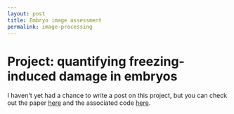 ```yaml
---
layout: post
title: Embryo image assessment
permalink: image-processing
---
```


# Project: quantifying freezing-induced damage in embryos

I haven't yet had a chance to write a post on this project, but you can check out the paper [here](http://spie.org/Publications/Journal/10.1117/1.JBO.20.9.096004) and the associated code [here](https://github.com/liviaz/OCTImageProcessing).





